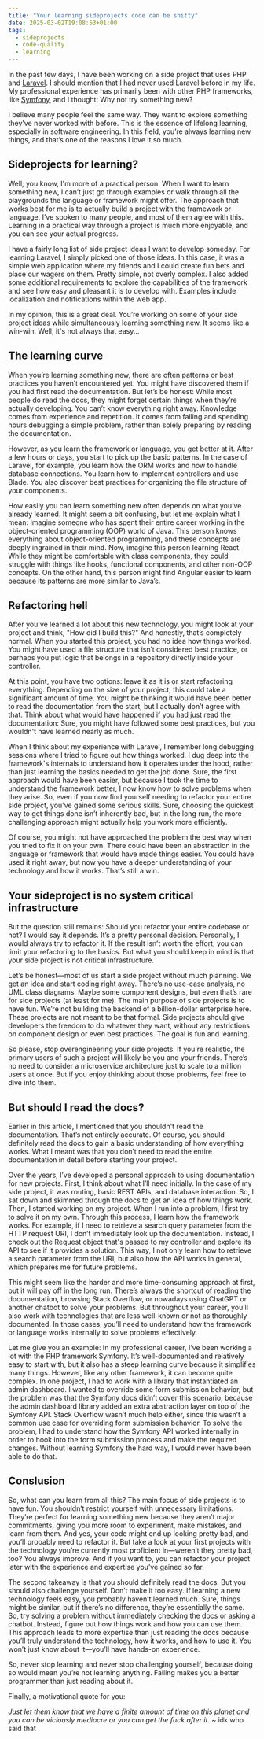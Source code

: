 ```yaml
---
title: "Your learning sideprojects code can be shitty"
date: 2025-03-02T19:08:53+01:00
tags:
  - sideprojects
  - code-quality
  - learning
---
```

In the past few days, I have been working on a side project that uses PHP and [Laravel](https://laravel.com/). I should mention that I had never used Laravel before in my life. My professional experience has primarily been with other PHP frameworks, like [Symfony](https://symfony.com/), and I thought: Why not try something new?

I believe many people feel the same way. They want to explore something they’ve never worked with before. This is the essence of lifelong learning, especially in software engineering. In this field, you’re always learning new things, and that’s one of the reasons I love it so much.


## Sideprojects for learning?

Well, you know, I'm more of a practical person. When I want to learn something new, I can’t just go through examples or walk through all the playgrounds the language or framework might offer. The approach that works best for me is to actually build a project with the framework or language. I’ve spoken to many people, and most of them agree with this. Learning in a practical way through a project is much more enjoyable, and you can see your actual progress.

I have a fairly long list of side project ideas I want to develop someday. For learning Laravel, I simply picked one of those ideas. In this case, it was a simple web application where my friends and I could create fun bets and place our wagers on them. Pretty simple, not overly complex. I also added some additional requirements to explore the capabilities of the framework and see how easy and pleasant it is to develop with. Examples include localization and notifications within the web app.

In my opinion, this is a great deal. You’re working on some of your side project ideas while simultaneously learning something new. It seems like a win-win. Well, it's not always that easy...


## The learning curve

When you’re learning something new, there are often patterns or best practices you haven’t encountered yet. You might have discovered them if you had first read the documentation. But let’s be honest: While most people do read the docs, they might forget certain things when they’re actually developing. You can’t know everything right away. Knowledge comes from experience and repetition. It comes from failing and spending hours debugging a simple problem, rather than solely preparing by reading the documentation.

However, as you learn the framework or language, you get better at it. After a few hours or days, you start to pick up the basic patterns. In the case of Laravel, for example, you learn how the ORM works and how to handle database connections. You learn how to implement controllers and use Blade. You also discover best practices for organizing the file structure of your components.

How easily you can learn something new often depends on what you’ve already learned. It might seem a bit confusing, but let me explain what I mean: Imagine someone who has spent their entire career working in the object-oriented programming (OOP) world of Java. This person knows everything about object-oriented programming, and these concepts are deeply ingrained in their mind. Now, imagine this person learning React. While they might be comfortable with class components, they could struggle with things like hooks, functional components, and other non-OOP concepts. On the other hand, this person might find Angular easier to learn because its patterns are more similar to Java’s.

## Refactoring hell

After you've learned a lot about this new technology, you might look at your project and think, "How did I build this?" And honestly, that’s completely normal. When you started this project, you had no idea how things worked. You might have used a file structure that isn’t considered best practice, or perhaps you put logic that belongs in a repository directly inside your controller.

At this point, you have two options: leave it as it is or start refactoring everything. Depending on the size of your project, this could take a significant amount of time. You might be thinking it would have been better to read the documentation from the start, but I actually don’t agree with that. Think about what would have happened if you had just read the documentation: Sure, you might have followed some best practices, but you wouldn't have learned nearly as much.

When I think about my experience with Laravel, I remember long debugging sessions where I tried to figure out how things worked. I dug deep into the framework's internals to understand how it operates under the hood, rather than just learning the basics needed to get the job done. Sure, the first approach would have been easier, but because I took the time to understand the framework better, I now know how to solve problems when they arise. So, even if you now find yourself needing to refactor your entire side project, you've gained some serious skills. Sure, choosing the quickest way to get things done isn’t inherently bad, but in the long run, the more challenging approach might actually help you work more efficiently.

Of course, you might not have approached the problem the best way when you tried to fix it on your own. There could have been an abstraction in the language or framework that would have made things easier. You could have used it right away, but now you have a deeper understanding of your technology and how it works. That’s still a win.

## Your sideproject is no system critical infrastructure

But the question still remains: Should you refactor your entire codebase or not? I would say it depends. It’s a pretty personal decision. Personally, I would always try to refactor it. If the result isn’t worth the effort, you can limit your refactoring to the basics. But what you should keep in mind is that your side project is not critical infrastructure.

Let’s be honest—most of us start a side project without much planning. We get an idea and start coding right away. There’s no use-case analysis, no UML class diagrams. Maybe some component designs, but even that’s rare for side projects (at least for me). The main purpose of side projects is to have fun. We’re not building the backend of a billion-dollar enterprise here. These projects are not meant to be that formal. Side projects should give developers the freedom to do whatever they want, without any restrictions on component design or even best practices. The goal is fun and learning.

So please, stop overengineering your side projects. If you’re realistic, the primary users of such a project will likely be you and your friends. There’s no need to consider a microservice architecture just to scale to a million users at once. But if you enjoy thinking about those problems, feel free to dive into them.

## But should I read the docs?

Earlier in this article, I mentioned that you shouldn't read the documentation. That’s not entirely accurate. Of course, you should definitely read the docs to gain a basic understanding of how everything works. What I meant was that you don’t need to read the entire documentation in detail before starting your project.

Over the years, I’ve developed a personal approach to using documentation for new projects. First, I think about what I’ll need initially. In the case of my side project, it was routing, basic REST APIs, and database interaction. So, I sat down and skimmed through the docs to get an idea of how things work. Then, I started working on my project. When I run into a problem, I first try to solve it on my own. Through this process, I learn how the framework works. For example, if I need to retrieve a search query parameter from the HTTP request URI, I don’t immediately look up the documentation. Instead, I check out the Request object that's passed to my controller and explore its API to see if it provides a solution. This way, I not only learn how to retrieve a search parameter from the URI, but also how the API works in general, which prepares me for future problems.

This might seem like the harder and more time-consuming approach at first, but it will pay off in the long run. There’s always the shortcut of reading the documentation, browsing Stack Overflow, or nowadays using ChatGPT or another chatbot to solve your problems. But throughout your career, you’ll also work with technologies that are less well-known or not as thoroughly documented. In those cases, you’ll need to understand how the framework or language works internally to solve problems effectively.

Let me give you an example: In my professional career, I’ve been working a lot with the PHP framework Symfony. It’s well-documented and relatively easy to start with, but it also has a steep learning curve because it simplifies many things. However, like any other framework, it can become quite complex. In one project, I had to work with a library that instantiated an admin dashboard. I wanted to override some form submission behavior, but the problem was that the Symfony docs didn’t cover this scenario, because the admin dashboard library added an extra abstraction layer on top of the Symfony API. Stack Overflow wasn’t much help either, since this wasn’t a common use case for overriding form submission behavior. To solve the problem, I had to understand how the Symfony API worked internally in order to hook into the form submission process and make the required changes. Without learning Symfony the hard way, I would never have been able to do that.


## Conslusion

So, what can you learn from all this? The main focus of side projects is to have fun. You shouldn’t restrict yourself with unnecessary limitations. They’re perfect for learning something new because they aren’t major commitments, giving you more room to experiment, make mistakes, and learn from them. And yes, your code might end up looking pretty bad, and you’ll probably need to refactor it. But take a look at your first projects with the technology you’re currently most proficient in—weren’t they pretty bad, too? You always improve. And if you want to, you can refactor your project later with the experience and expertise you’ve gained so far.

The second takeaway is that you should definitely read the docs. But you should also challenge yourself. Don’t make it too easy. If learning a new technology feels easy, you probably haven’t learned much. Sure, things might be similar, but if there’s no difference, they’re essentially the same. So, try solving a problem without immediately checking the docs or asking a chatbot. Instead, figure out how things work and how you can use them. This approach leads to more expertise than just reading the docs because you’ll truly understand the technology, how it works, and how to use it. You won’t just know about it—you’ll have hands-on experience.

So, never stop learning and never stop challenging yourself, because doing so would mean you’re not learning anything. Failing makes you a better programmer than just reading about it.

Finally, a motivational quote for you:

*Just let them know that we have a finite amount of time on this planet and you can be viciously mediocre or you can get the fuck after it.* ~ idk who said that
